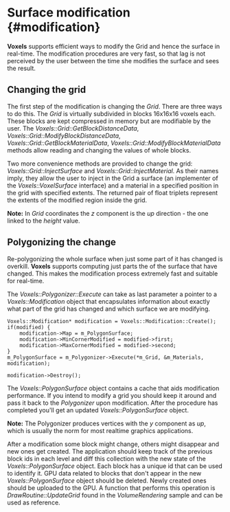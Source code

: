 Surface modification {#modification}
===========

**Voxels** supports efficient ways to modify the Grid and hence the surface in real-time. The modification procedures 
are very fast, so that lag is not perceived by the user between the time she modifies the surface and sees the result.

## Changing the grid

The first step of the modification is changing the *Grid*. There are three ways to do this. The *Grid* is virtually 
subdivided in blocks 16x16x16 voxels each. These blocks are kept compressed in memory but are modifiable by the user.
The *Voxels::Grid::GetBlockDistanceData*, *Voxels::Grid::ModifyBlockDistanceData*, *Voxels::Grid::GetBlockMaterialData*,
*Voxels::Grid::ModifyBlockMaterialData* methods allow reading and changing the values of whole blocks.

Two more convenience methods are provided to change the grid: *Voxels::Grid::InjectSurface* and *Voxels::Grid::InjectMaterial*.
As their names imply, they allow the user to inject in the Grid a surface (an implementer of the *Voxels::VoxelSurface* interface) and 
a material in a specified position in the grid with specified extents. The returned pair of float triplets represent 
the extents of the modified region inside the grid.

**Note:** In *Grid* coordinates the *z* component is the *up* direction - the one linked to the *height* value.

## Polygonizing the change

Re-polygonizing the whole surface when just some part of it has changed is overkill. **Voxels** supports 
computing just parts the of the surface that have changed. This makes the modification process extremely fast 
and suitable for real-time.

The *Voxels::Polygonizer::Execute* can take as last parameter a pointer to a *Voxels::Modification* object that 
encapsulates information about exactly what part of the grid has changed and which surface we are modifying.

~~~~~~~~~~{.cpp}
Voxels::Modification* modification = Voxels::Modification::Create();
if(modified) {
	modification->Map = m_PolygonSurface;
	modification->MinCornerModified = modified->first;
	modification->MaxCornerModified = modified->second;
}
m_PolygonSurface = m_Polygonizer->Execute(*m_Grid, &m_Materials, modification);

modification->Destroy();
~~~~~~~~~~

The *Voxels::PolygonSurface* object contains a cache that aids modification performance. If you intend to modify a grid you should 
keep it around and pass it back to the *Polygonizer* upon modification. After the procedure has completed you'll get an
updated *Voxels::PolygonSurface* object.

**Note:** The Polygonizer produces vertices with the *y* component as *up*, which is usually the norm for most realtime graphics applications.

After a modification some block might change, others might disappear and new ones get created. The application should 
keep track of the previous block ids in each level and diff this collection with the new state of the *Voxels::PolygonSurface* object.
Each block has a unique id that can be used to identify it. GPU data related to blocks
that don't appear in the new *Voxels::PolygonSurface* object should be deleted. Newly created ones should be uploaded to the GPU.
A function that performs this operation is *DrawRoutine::UpdateGrid* found in the *VolumeRendering* sample and can be used as reference.
